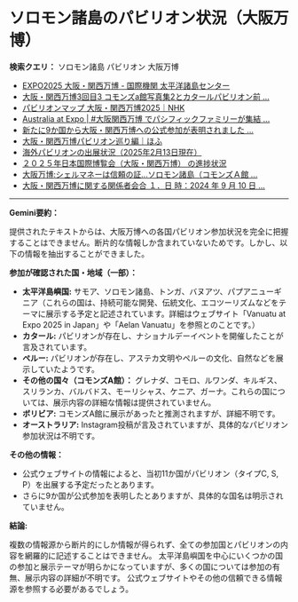 # ソロモン諸島のパビリオン状況（大阪万博）

**検索クエリ：** ソロモン諸島 パビリオン 大阪万博

- [EXPO2025 大阪・関西万博 - 国際機関 太平洋諸島センター](https://pic.or.jp/featured_word/10255/)
- [大阪・関西万博3回目3 コモンズa館写真集2とカタールパビリオン前 ...](https://ameblo.jp/bomuu/entry-12895014892.html)
- [パビリオンマップ 大阪・関西万博2025｜NHK](https://www3.nhk.or.jp/news/special/osaka_expo/pavilion/)
- [Australia at Expo | #大阪関西万博 でパシフィックファミリーが集結 ...](https://www.instagram.com/p/DLBl9BHzbct/)
- [新たに9か国から大阪・関西万博への公式参加が表明されました ...](https://www.expo2025.or.jp/news/news-20220531-01/)
- [大阪・関西万博パビリオン巡り編｜ほふ](https://note.com/matugeya/n/nedf39f8182d6)
- [海外パビリオンの出展状況（2025年2月13日現在）](https://www.expo2025.or.jp/wp/wp-content/uploads/a540fe7a1c36ecb72730a77aa1a36011.pdf)
- [２０２５年日本国際博覧会（大阪・関西万博） の進捗状況](https://www.cas.go.jp/jp/seisaku/expo_suisin_honbu/kankei_renraku/dai5/siryou1.pdf)
- [大阪万博:シェルマネーは信頼の証…ソロモン諸島（コモンズＡ館 ...](https://www.yomiuri.co.jp/expo2025/now/20250523-OYO1T50009/)
- [大阪・関西万博に関する関係者会合 １．日 時：2024 年 9 月 10 日 ...](https://www.cas.go.jp/jp/seisaku/osaka_kansai_banpaku/pdf/r60910_siryou1.pdf)


---

**Gemini要約：**

提供されたテキストからは、大阪万博への各国パビリオン参加状況を完全に把握することはできません。断片的な情報しか含まれていないためです。しかし、以下の情報を抽出することができました。

**参加が確認された国・地域（一部）：**

* **太平洋島嶼国:**  サモア、ソロモン諸島、トンガ、バヌアツ、パプアニューギニア（これらの国は、持続可能な開発、伝統文化、エコツーリズムなどをテーマに展示する予定と記述されています。詳細はウェブサイト「Vanuatu at Expo 2025 in Japan」や「Aelan Vanuatu」を参照とのことです。）
* **カタール:** パビリオンが存在し、ナショナルデーイベントを開催したことが言及されています。
* **ペルー:** パビリオンが存在し、アステカ文明やペルーの文化、自然などを展示していたようです。
* **その他の国々（コモンズA館）：** グレナダ、コモロ、ルワンダ、キルギス、スリランカ、バルバドス、モーリシャス、ケニア、ガーナ。これらの国については、展示内容の詳細な情報は提供されていません。
* **ボリビア:** コモンズA館に展示があったと推測されますが、詳細不明です。
* **オーストラリア:** Instagram投稿が言及されていますが、具体的なパビリオン参加状況は不明です。

**その他の情報：**

* 公式ウェブサイトの情報によると、当初11か国がパビリオン（タイプC, S, P）を出展する予定だったとあります。
* さらに9か国が公式参加を表明したとありますが、具体的な国名は明示されていません。


**結論:**

複数の情報源から断片的にしか情報が得られず、全ての参加国とパビリオンの内容を網羅的に記述することはできません。  太平洋島嶼国を中心にいくつかの国の参加と展示テーマが明らかになっていますが、多くの国については参加の有無、展示内容の詳細が不明です。  公式ウェブサイトやその他の信頼できる情報源を参照する必要があるでしょう。

